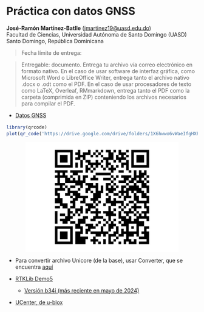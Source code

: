 Práctica con datos GNSS
================
<b>José-Ramón Martínez-Batlle</b> (<jmartinez19@uasd.edu.do>) <br>
Facultad de Ciencias, Universidad Autónoma de Santo Domingo (UASD) <br>
Santo Domingo, República Dominicana

<!-- Este archivo se genera a partir de otro del mismo nombre con extensión .Rmd. Por favor, edita ese archivo. -->

> Fecha límite de entrega:

> Entregable: documento. Entrega tu archivo vía correo electrónico en
> formato nativo. En el caso de usar software de interfaz gráfica, como
> Microsoft Word o LibreOffice Writer, entrega tanto el archivo nativo
> .docx o .odt como el PDF. En el caso de usar procesadores de texto
> como LaTeX, Overleaf, RMmarkdown, entrega tanto el PDF como la carpeta
> (comprimida en ZIP) conteniendo los archivos necesarios para compilar
> el PDF.

-   [Datos
    GNSS](https://drive.google.com/drive/folders/1X6hwwo6vWaeIfgHXPt0J82X4EFcXFGMP?usp=drive_link)

``` r
library(qrcode)
plot(qr_code('https://drive.google.com/drive/folders/1X6hwwo6vWaeIfgHXPt0J82X4EFcXFGMP?usp=drive_link'))
```

<img src="practica-06_files/figure-gfm/unnamed-chunk-2-1.png" width="80%" style="display: block; margin: auto;" />

-   Para convertir archivo Unicore (de la base), usar Converter, que se
    encuentra
    [aquí](https://github.com/Stefal/rtkbase/files/14365511/converter3-0-7.zip)

-   [RTKLib Demo5](https://github.com/rtklibexplorer/RTKLIB/releases)

    -   [Versión b34i (más reciente en mayo de
        2024)](https://github.com/rtklibexplorer/RTKLIB/releases/download/b34i/demo5_b34i.zip)

-   [UCenter, de
    u-blox](https://content.u-blox.com/sites/default/files/2024-04/u-centersetup_v24.02.zip)
